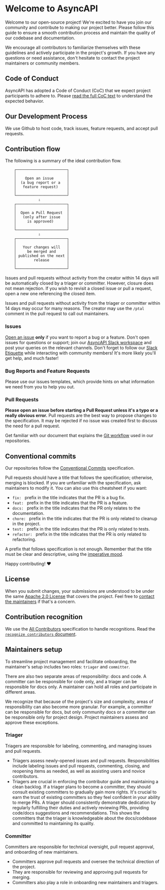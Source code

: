 # Welcome to AsyncAPI

Welcome to our open-source project! We're excited to have you join our community and contribute to making our project better. Please follow this guide to ensure a smooth contribution process and maintain the quality of our codebase and documentation.

We encourage all contributors to familiarize themselves with these guidelines and actively participate in the project's growth. If you have any questions or need assistance, don't hesitate to contact the project maintainers or community members.

## Code of Conduct

AsyncAPI has adopted a Code of Conduct (CoC) that we expect project participants to adhere to. Please [read the full CoC text](./CODE_OF_CONDUCT.md) to understand the expected behavior.

## Our Development Process

We use Github to host code, track issues, feature requests, and accept pull requests.

## Contribution flow

The following is a summary of the ideal contribution flow.

```
    ┌───────────────────────┐
    │                       │
    │    Open an issue      │
    │  (a bug report or a   │
    │   feature request)    │
    │                       │
    └───────────────────────┘
               ⇩
    ┌───────────────────────┐
    │                       │
    │  Open a Pull Request  │
    │   (only after issue   │
    │     is approved)      │
    │                       │
    └───────────────────────┘
               ⇩
    ┌───────────────────────┐
    │                       │
    │   Your changes will   │
    │     be merged and     │
    │ published on the next │
    │        release        │
    │                       │
    └───────────────────────┘
```

Issues and pull requests without activity from the creator within 14 days will be automatically closed by a triager or committer. However, closure does not mean rejection. If you wish to revisit a closed issue or pull a request, open a new one referencing the closed item.

Issues and pull requests without activity from the triager or committer within 14 days may occur for many reasons. The creator may use the `/ptal` comment in the pull request to call out maintainers.

### Issues

[Open an issue](https://github.com/asyncapi/asyncapi/issues/new) **only** if you want to report a bug or a feature. Don't open issues for questions or support; join our [AsyncAPI Slack workspace](https://www.asyncapi.com/slack-invite) and post your queries on the relevant channels. Don't forget to follow our [Slack Etiquette](https://github.com/asyncapi/community/blob/master/slack-etiquette.md) while interacting with community members! It's more likely you'll get help, and much faster!

### Bug Reports and Feature Requests

Please use our issues templates, which provide hints on what information we need from you to help you out.

### Pull Requests

**Please open an issue before starting a Pull Request unless it's a typo or a really obvious error.** Pull requests are the best way to propose changes to the specification. It may be rejected if no issue was created first to discuss the need for a pull request.

Get familiar with our document that explains the [Git workflow](https://github.com/asyncapi/community/blob/master/git-workflow.md) used in our repositories.

## Conventional commits

Our repositories follow the [Conventional Commits](https://www.conventionalcommits.org/en/v1.0.0/#summary) specification.

Pull requests should have a title that follows the specification; otherwise, merging is blocked. If you are unfamiliar with the specification, ask maintainers to modify it. You can also use this cheatsheet if you want:

- `fix: ` prefix in the title indicates that the PR is a bug fix.
- `feat: ` prefix in the title indicates that the PR is a feature.
- `docs: ` prefix in the title indicates that the PR only relates to the documentation.
- `chore: ` prefix in the title indicates that the PR is only related to cleanup in the project.
- `test: ` prefix in the title indicates that the PR is only related to tests.
- `refactor: ` prefix in the title indicates that the PR is only related to refactoring.

A prefix that follows specification is not enough. Remember that the title must be clear and descriptive, using the [imperative mood](https://chris.beams.io/posts/git-commit/#imperative).

Happy contributing! :heart:

## License

When you submit changes, your submissions are understood to be under the same [Apache 2.0 License](https://github.com/asyncapi/asyncapi/blob/master/LICENSE) that covers the project. Feel free to [contact the maintainers](https://www.asyncapi.com/slack-invite) if that's a concern.

## Contribution recognition

We use the [All Contributors](https://allcontributors.org/docs/en/specification) specification to handle recognitions. Read the [`recognize contributors` document](https://github.com/asyncapi/community/blob/master/recognize-contributors.md).

## Maintainers setup

To streamline project management and facilitate onboarding, the maintainer's setup includes two roles: `triager` and `committer`.

There are also two separate areas of responsibility: docs and code. A committer can be responsible for code only, and a triager can be responsible for docs only. A maintainer can hold all roles and participate in different areas.

We recognize that because of the project's size and complexity, areas of responsibility can also become more granular. For example, a committer can be responsible for docs, but only community docs or a committer can be responsible only for project design. Project maintainers assess and approve these exceptions.

### Triager

Triagers are responsible for labeling, commenting, and managing issues and pull requests.

- Triagers assess newly-opened issues and pull requests.
  Responsibilities include labeling issues and pull requests, commenting, closing, and reopening items as needed, as well as assisting users and novice contributors.
- Triagers are crucial in enforcing the contributor guide and maintaining a clean backlog.
  If a triager plans to become a committer, they should consult existing committers to gradually gain more rights. It's crucial to earn the trust of existing committers so they feel confident in your ability to merge PRs. A triager should consistently demonstrate dedication by regularly fulfilling their duties and actively reviewing PRs, providing code/docs suggestions and recommendations. This shows the committers that the triager is knowledgeable about the docs/codebase and committed to maintaining its quality.

### Committer

Committers are responsible for technical oversight, pull request approval, and onboarding of new maintainers.

- Committers approve pull requests and oversee the technical direction of the project.
- They are responsible for reviewing and approving pull requests for merging.
- Committers also play a role in onboarding new maintainers and triagers.
